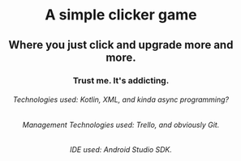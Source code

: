 <h1 align="center">
A simple clicker game
</h1>
<h2 align="center">
Where you just click and upgrade more and more.
</h2>
<h3 align="center">
Trust me. It's addicting.
</h3>
<h6 align="center">
Technologies used: Kotlin, XML, and kinda async programming?
</h6>
<h6 align="center">
Management Technologies used: Trello, and obviously Git.
</h6>
<h6 align="center">
IDE used: Android Studio SDK.
</h6>
